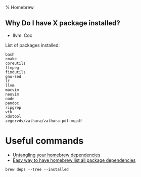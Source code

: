 % Homebrew

## Why Do I have X package installed?
* llvm: Coc

List of packages installed:
```
bash
cmake
coreutils
ffmpeg
findutils
gnu-sed
lf
llvm
macvim
neovim
node
pandoc
ripgrep
vtk
xdotool
zegervdv/zathura/zathura-pdf-mupdf
```

# Useful commands
* [Untangling your homebrew dependencies](https://blog.jpalardy.com/posts/untangling-your-homebrew-dependencies/)
* [Easy way to have homebrew list all package dependencies](https://stackoverflow.com/questions/41029842/easy-way-to-have-homebrew-list-all-package-dependencies)

`brew deps --tree --installed`
